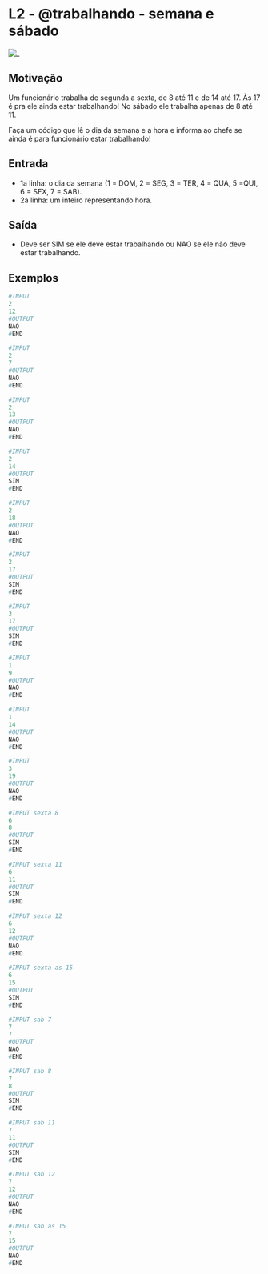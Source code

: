 # L2 - @trabalhando - semana e sábado

![_](cover.jpg)

## Motivação

Um funcionário trabalha de segunda a sexta, de 8 até 11 e de
14 até 17. Às 17 é pra ele ainda estar trabalhando!
No sábado ele trabalha apenas de 8 até 11.

Faça um código que lê o dia da semana e a hora e informa ao chefe se ainda é para funcionário estar trabalhando!

## Entrada

- 1a linha: o dia da semana (1 = DOM, 2 = SEG, 3 = TER, 4 = QUA, 5 =QUI, 6 = SEX, 7 = SAB).
- 2a linha: um inteiro representando hora.

## Saída

- Deve ser SIM se ele deve estar trabalhando ou NAO se ele não deve estar trabalhando.

## Exemplos

``` py
#INPUT
2
12
#OUTPUT
NAO
#END

#INPUT
2
7
#OUTPUT
NAO
#END

#INPUT
2
13
#OUTPUT
NAO
#END

#INPUT
2
14
#OUTPUT
SIM
#END

#INPUT
2
18
#OUTPUT
NAO
#END

#INPUT
2
17
#OUTPUT
SIM
#END

#INPUT
3
17
#OUTPUT
SIM
#END

#INPUT
1
9
#OUTPUT
NAO
#END

#INPUT
1
14
#OUTPUT
NAO
#END

#INPUT
3
19
#OUTPUT
NAO
#END

#INPUT sexta 8
6
8
#OUTPUT
SIM
#END

#INPUT sexta 11
6
11
#OUTPUT
SIM
#END

#INPUT sexta 12
6
12
#OUTPUT
NAO
#END

#INPUT sexta as 15
6
15
#OUTPUT
SIM
#END

#INPUT sab 7
7
7
#OUTPUT
NAO
#END

#INPUT sab 8
7
8
#OUTPUT
SIM
#END

#INPUT sab 11
7
11
#OUTPUT
SIM
#END

#INPUT sab 12
7
12
#OUTPUT
NAO
#END

#INPUT sab as 15
7
15
#OUTPUT
NAO
#END

```
